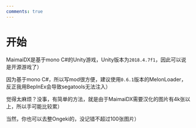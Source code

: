 ```yaml
---
comments: true
---
```


# 开始

MaimaiDX是基于mono C#的Unity游戏，Unity版本为`2018.4.7f1`，因此可以说是开源游戏了）

因为基于mono C#，所以写mod很方便，建议使用`0.6.1`版本的MelonLoader，反正我用BepInEx会导致segatools无法注入）

觉得太麻烦？没事，有简单的方法，就是由于MaimaiDX需要汉化的图片有4k张以上，所以手可能比较累）

当然，你也可以去整Ongeki的，没记错不超过100张图片）